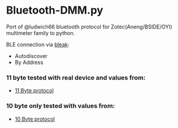 # Bluetooth-DMM.py
Port of @ludwich66 bluetooth protocol for Zotec(Aneng/BSIDE/OYI) multimeter family to python.

BLE connection via [bleak](https://github.com/hbldh/bleak):
- Autodiscover
- By Address

### 11 byte tested with real device and values from:
- [11 Byte protocol](https://github.com/ludwich66/Bluetooth-DMM/wiki/Bluetooth-DMM-11-Byte-Data-Protocol)

### 10 byte only tested with values from:
- [10 Byte protocol](https://github.com/ludwich66/Bluetooth-DMM/wiki/Bluetooth-DMM-10-Byte-Data-Protocol)

